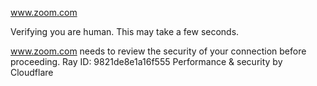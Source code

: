 www.zoom.com

Verifying you are human. This may take a few seconds.

www.zoom.com needs to review the security of your connection before proceeding.
Ray ID: 9821de8e1a16f555
Performance & security by Cloudflare
